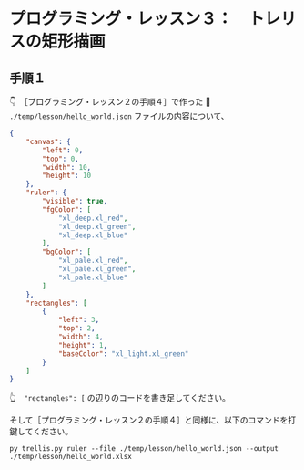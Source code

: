 # プログラミング・レッスン３：　トレリスの矩形描画

## 手順１

👇　［プログラミング・レッスン２の手順４］で作った 📄 `./temp/lesson/hello_world.json` ファイルの内容について、  

```json
{
    "canvas": {
        "left": 0,
        "top": 0,
        "width": 10,
        "height": 10
    },
    "ruler": {
        "visible": true,
        "fgColor": [
            "xl_deep.xl_red",
            "xl_deep.xl_green",
            "xl_deep.xl_blue"
        ],
        "bgColor": [
            "xl_pale.xl_red",
            "xl_pale.xl_green",
            "xl_pale.xl_blue"
        ]
    },
    "rectangles": [
        {
            "left": 3,
            "top": 2,
            "width": 4,
            "height": 1,
            "baseColor": "xl_light.xl_green"
        }
    ]
}
```

👆　`"rectangles": [` の辺りのコードを書き足してください。  

そして［プログラミング・レッスン２の手順４］と同様に、以下のコマンドを打鍵してください。  

```shell
py trellis.py ruler --file ./temp/lesson/hello_world.json --output ./temp/lesson/hello_world.xlsx
```
